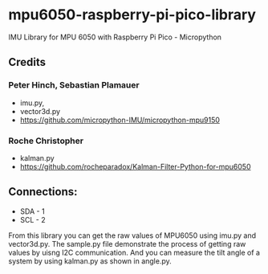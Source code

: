 # mpu6050-raspberry-pi-pico-library
IMU Library for MPU 6050 with Raspberry Pi Pico - Micropython

## Credits
### Peter Hinch, Sebastian Plamauer
- imu.py, 
- vector3d.py
- https://github.com/micropython-IMU/micropython-mpu9150

### Roche Christopher
- kalman.py
- https://github.com/rocheparadox/Kalman-Filter-Python-for-mpu6050

## Connections:
- SDA - 1
- SCL - 2

From this library you can get the raw values of MPU6050 using imu.py and vector3d.py. The sample.py file demonstrate the process of getting raw values by uisng I2C communication. And you can measure the tilt angle of a system by using kalman.py as shown in angle.py.
